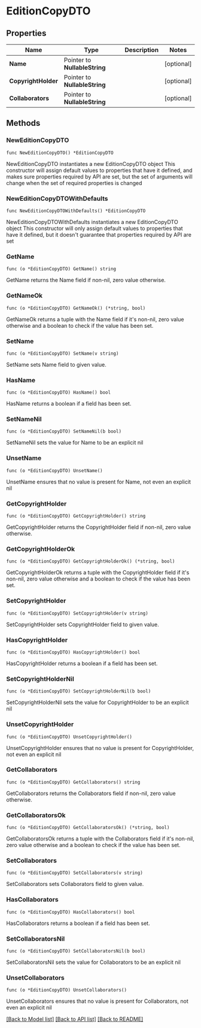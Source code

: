 # EditionCopyDTO

## Properties

Name | Type | Description | Notes
------------ | ------------- | ------------- | -------------
**Name** | Pointer to **NullableString** |  | [optional] 
**CopyrightHolder** | Pointer to **NullableString** |  | [optional] 
**Collaborators** | Pointer to **NullableString** |  | [optional] 

## Methods

### NewEditionCopyDTO

`func NewEditionCopyDTO() *EditionCopyDTO`

NewEditionCopyDTO instantiates a new EditionCopyDTO object
This constructor will assign default values to properties that have it defined,
and makes sure properties required by API are set, but the set of arguments
will change when the set of required properties is changed

### NewEditionCopyDTOWithDefaults

`func NewEditionCopyDTOWithDefaults() *EditionCopyDTO`

NewEditionCopyDTOWithDefaults instantiates a new EditionCopyDTO object
This constructor will only assign default values to properties that have it defined,
but it doesn't guarantee that properties required by API are set

### GetName

`func (o *EditionCopyDTO) GetName() string`

GetName returns the Name field if non-nil, zero value otherwise.

### GetNameOk

`func (o *EditionCopyDTO) GetNameOk() (*string, bool)`

GetNameOk returns a tuple with the Name field if it's non-nil, zero value otherwise
and a boolean to check if the value has been set.

### SetName

`func (o *EditionCopyDTO) SetName(v string)`

SetName sets Name field to given value.

### HasName

`func (o *EditionCopyDTO) HasName() bool`

HasName returns a boolean if a field has been set.

### SetNameNil

`func (o *EditionCopyDTO) SetNameNil(b bool)`

 SetNameNil sets the value for Name to be an explicit nil

### UnsetName
`func (o *EditionCopyDTO) UnsetName()`

UnsetName ensures that no value is present for Name, not even an explicit nil
### GetCopyrightHolder

`func (o *EditionCopyDTO) GetCopyrightHolder() string`

GetCopyrightHolder returns the CopyrightHolder field if non-nil, zero value otherwise.

### GetCopyrightHolderOk

`func (o *EditionCopyDTO) GetCopyrightHolderOk() (*string, bool)`

GetCopyrightHolderOk returns a tuple with the CopyrightHolder field if it's non-nil, zero value otherwise
and a boolean to check if the value has been set.

### SetCopyrightHolder

`func (o *EditionCopyDTO) SetCopyrightHolder(v string)`

SetCopyrightHolder sets CopyrightHolder field to given value.

### HasCopyrightHolder

`func (o *EditionCopyDTO) HasCopyrightHolder() bool`

HasCopyrightHolder returns a boolean if a field has been set.

### SetCopyrightHolderNil

`func (o *EditionCopyDTO) SetCopyrightHolderNil(b bool)`

 SetCopyrightHolderNil sets the value for CopyrightHolder to be an explicit nil

### UnsetCopyrightHolder
`func (o *EditionCopyDTO) UnsetCopyrightHolder()`

UnsetCopyrightHolder ensures that no value is present for CopyrightHolder, not even an explicit nil
### GetCollaborators

`func (o *EditionCopyDTO) GetCollaborators() string`

GetCollaborators returns the Collaborators field if non-nil, zero value otherwise.

### GetCollaboratorsOk

`func (o *EditionCopyDTO) GetCollaboratorsOk() (*string, bool)`

GetCollaboratorsOk returns a tuple with the Collaborators field if it's non-nil, zero value otherwise
and a boolean to check if the value has been set.

### SetCollaborators

`func (o *EditionCopyDTO) SetCollaborators(v string)`

SetCollaborators sets Collaborators field to given value.

### HasCollaborators

`func (o *EditionCopyDTO) HasCollaborators() bool`

HasCollaborators returns a boolean if a field has been set.

### SetCollaboratorsNil

`func (o *EditionCopyDTO) SetCollaboratorsNil(b bool)`

 SetCollaboratorsNil sets the value for Collaborators to be an explicit nil

### UnsetCollaborators
`func (o *EditionCopyDTO) UnsetCollaborators()`

UnsetCollaborators ensures that no value is present for Collaborators, not even an explicit nil

[[Back to Model list]](../README.md#documentation-for-models) [[Back to API list]](../README.md#documentation-for-api-endpoints) [[Back to README]](../README.md)


